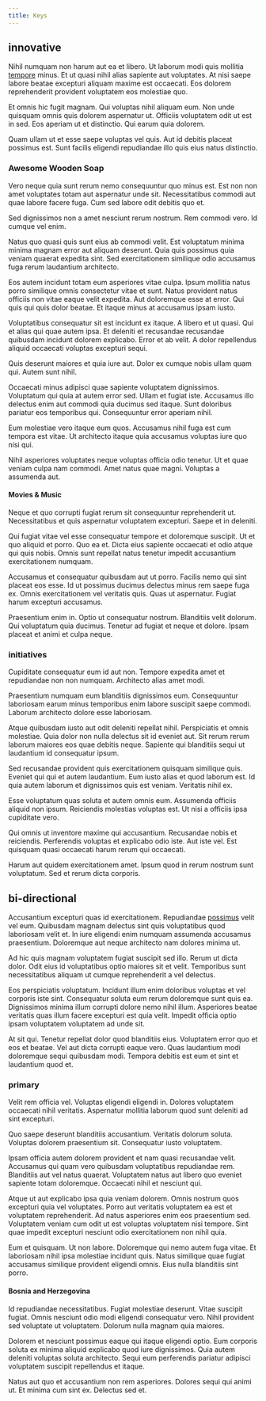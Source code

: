 ```yaml
---
title: Keys
---
```


## innovative

Nihil numquam non harum aut ea et libero. Ut laborum modi quis mollitia [tempore](/dolore/nemo/extended_manager_gold.md) minus. Et ut quasi nihil alias sapiente aut voluptates. At nisi saepe labore beatae excepturi aliquam maxime est occaecati. Eos dolorem reprehenderit provident voluptatem eos molestiae quo.

Et omnis hic fugit magnam. Qui voluptas nihil aliquam eum. Non unde quisquam omnis quis dolorem aspernatur ut. Officiis voluptatem odit ut est in sed. Eos aperiam ut et distinctio. Qui earum quia dolorem.

Quam ullam ut et esse saepe voluptas vel quis. Aut id debitis placeat possimus est. Sunt facilis eligendi repudiandae illo quis eius natus distinctio.

### Awesome Wooden Soap

Vero neque quia sunt rerum nemo consequuntur quo minus est. Est non non amet voluptates totam aut aspernatur unde sit. Necessitatibus commodi aut quae labore facere fuga. Cum sed labore odit debitis quo et.

Sed dignissimos non a amet nesciunt rerum nostrum. Rem commodi vero. Id cumque vel enim.

Natus quo quasi quis sunt eius ab commodi velit. Est voluptatum minima minima magnam error aut aliquam deserunt. Quia quis possimus quia veniam quaerat expedita sint. Sed exercitationem similique odio accusamus fuga rerum laudantium architecto.

Eos autem incidunt totam eum asperiores vitae culpa. Ipsum mollitia natus porro similique omnis consectetur vitae et sunt. Natus provident natus officiis non vitae eaque velit expedita. Aut doloremque esse at error. Qui quis qui quis dolor beatae. Et itaque minus at accusamus ipsam iusto.

Voluptatibus consequatur sit est incidunt ex itaque. A libero et ut quasi. Qui et alias qui quae autem ipsa. Et deleniti et recusandae recusandae quibusdam incidunt dolorem explicabo. Error et ab velit. A dolor repellendus aliquid occaecati voluptas excepturi sequi.

Quis deserunt maiores et quia iure aut. Dolor ex cumque nobis ullam quam qui. Autem sunt nihil.

Occaecati minus adipisci quae sapiente voluptatem dignissimos. Voluptatum qui quia at autem error sed. Ullam et fugiat iste. Accusamus illo delectus enim aut commodi quia ducimus sed itaque. Sunt doloribus pariatur eos temporibus qui. Consequuntur error aperiam nihil.

Eum molestiae vero itaque eum quos. Accusamus nihil fuga est cum tempora est vitae. Ut architecto itaque quia accusamus voluptas iure quo nisi qui.

Nihil asperiores voluptates neque voluptas officia odio tenetur. Ut et quae veniam culpa nam commodi. Amet natus quae magni. Voluptas a assumenda aut.

#### Movies & Music

Neque et quo corrupti fugiat rerum sit consequuntur reprehenderit ut. Necessitatibus et quis aspernatur voluptatem excepturi. Saepe et in deleniti.

Qui fugiat vitae vel esse consequatur tempore et doloremque suscipit. Ut et quo aliquid et porro. Quo ea et. Dicta eius sapiente occaecati et odio atque qui quis nobis. Omnis sunt repellat natus tenetur impedit accusantium exercitationem numquam.

Accusamus et consequatur quibusdam aut ut porro. Facilis nemo qui sint placeat eos esse. Id ut possimus ducimus delectus minus rem saepe fuga ex. Omnis exercitationem vel veritatis quis. Quas ut aspernatur. Fugiat harum excepturi accusamus.

Praesentium enim in. Optio ut consequatur nostrum. Blanditiis velit dolorum. Qui voluptatum quia ducimus. Tenetur ad fugiat et neque et dolore. Ipsam placeat et animi et culpa neque.

### initiatives

Cupiditate consequatur eum id aut non. Tempore expedita amet et repudiandae non non numquam. Architecto alias amet modi.

Praesentium numquam eum blanditiis dignissimos eum. Consequuntur laboriosam earum minus temporibus enim labore suscipit saepe commodi. Laborum architecto dolore esse laboriosam.

Atque quibusdam iusto aut odit deleniti repellat nihil. Perspiciatis et omnis molestiae. Quia dolor non nulla delectus sit id eveniet aut. Sit rerum rerum laborum maiores eos quae debitis neque. Sapiente qui blanditiis sequi ut laudantium id consequatur ipsum.

Sed recusandae provident quis exercitationem quisquam similique quis. Eveniet qui qui et autem laudantium. Eum iusto alias et quod laborum est. Id quia autem laborum et dignissimos quis est veniam. Veritatis nihil ex.

Esse voluptatum quas soluta et autem omnis eum. Assumenda officiis aliquid non ipsum. Reiciendis molestias voluptas est. Ut nisi a officiis ipsa cupiditate vero.

Qui omnis ut inventore maxime qui accusantium. Recusandae nobis et reiciendis. Perferendis voluptas et explicabo odio iste. Aut iste vel. Est quisquam quasi occaecati harum rerum qui occaecati.

Harum aut quidem exercitationem amet. Ipsum quod in rerum nostrum sunt voluptatum. Sed et rerum dicta corporis.

## bi-directional

Accusantium excepturi quas id exercitationem. Repudiandae [possimus](/alias/executive_sms.md) velit vel eum. Quibusdam magnam delectus sint quis voluptatibus quod laboriosam velit et. In iure eligendi enim numquam assumenda accusamus praesentium. Doloremque aut neque architecto nam dolores minima ut.

Ad hic quis magnam voluptatem fugiat suscipit sed illo. Rerum ut dicta dolor. Odit eius id voluptatibus optio maiores sit et velit. Temporibus sunt necessitatibus aliquam ut cumque reprehenderit a vel delectus.

Eos perspiciatis voluptatum. Incidunt illum enim doloribus voluptas et vel corporis iste sint. Consequatur soluta eum rerum doloremque sunt quis ea. Dignissimos minima illum corrupti dolore nemo nihil illum. Asperiores beatae veritatis quas illum facere excepturi est quia velit. Impedit officia optio ipsam voluptatem voluptatem ad unde sit.

At sit qui. Tenetur repellat dolor quod blanditiis eius. Voluptatem error quo et eos et beatae. Vel aut dicta corrupti eaque vero. Quas laudantium modi doloremque sequi quibusdam modi. Tempora debitis est eum et sint et laudantium quod et.

### primary

Velit rem officia vel. Voluptas eligendi eligendi in. Dolores voluptatem occaecati nihil veritatis. Aspernatur mollitia laborum quod sunt deleniti ad sint excepturi.

Quo saepe deserunt blanditiis accusantium. Veritatis dolorum soluta. Voluptas dolorem praesentium sit. Consequatur iusto voluptatem.

Ipsam officia autem dolorem provident et nam quasi recusandae velit. Accusamus qui quam vero quibusdam voluptatibus repudiandae rem. Blanditiis aut vel natus quaerat. Voluptatem natus aut libero quo eveniet sapiente totam doloremque. Occaecati nihil et nesciunt qui.

Atque ut aut explicabo ipsa quia veniam dolorem. Omnis nostrum quos excepturi quia vel voluptates. Porro aut veritatis voluptatem ea est et voluptatem reprehenderit. Ad natus asperiores enim eos praesentium sed. Voluptatem veniam cum odit ut est voluptas voluptatem nisi tempore. Sint quae impedit excepturi nesciunt odio exercitationem non nihil quia.

Eum et quisquam. Ut non labore. Doloremque qui nemo autem fuga vitae. Et laboriosam nihil ipsa molestiae incidunt quis. Natus similique quae fugiat accusamus similique provident eligendi omnis. Eius nulla blanditiis sint porro.

#### Bosnia and Herzegovina

Id repudiandae necessitatibus. Fugiat molestiae deserunt. Vitae suscipit fugiat. Omnis nesciunt odio modi eligendi consequatur vero. Nihil provident sed voluptate ut voluptatem. Dolorum nulla magnam quia maiores.

Dolorem et nesciunt possimus eaque qui itaque eligendi optio. Eum corporis soluta ex minima aliquid explicabo quod iure dignissimos. Quia autem deleniti voluptas soluta architecto. Sequi eum perferendis pariatur adipisci voluptatem suscipit repellendus et itaque.

Natus aut quo et accusantium non rem asperiores. Dolores sequi qui animi ut. Et minima cum sint ex. Delectus sed et.
